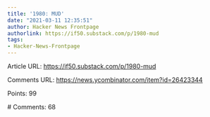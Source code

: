 ```yaml
---
title: '1980: MUD'
date: "2021-03-11 12:35:51"
author: Hacker News Frontpage
authorlink: https://if50.substack.com/p/1980-mud
tags:
- Hacker-News-Frontpage
---
```


<p>Article URL: <a href="https://if50.substack.com/p/1980-mud">https://if50.substack.com/p/1980-mud</a></p>
<p>Comments URL: <a href="https://news.ycombinator.com/item?id=26423344">https://news.ycombinator.com/item?id=26423344</a></p>
<p>Points: 99</p>
<p># Comments: 68</p>

